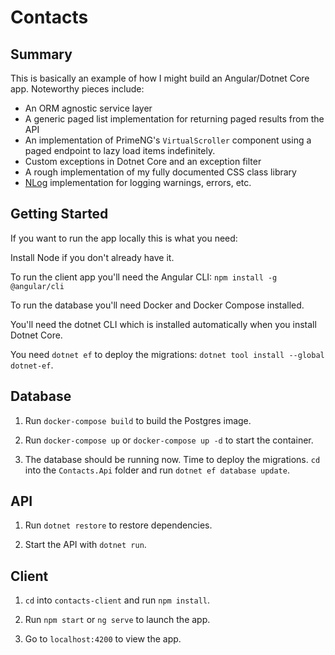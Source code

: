 
# Contacts



## Summary

This is basically an example of how I might build an Angular/Dotnet Core app. Noteworthy pieces include:

- An ORM agnostic service layer
- A generic paged list implementation for returning paged results from the API
- An implementation of PrimeNG's `VirtualScroller` component using a paged endpoint to lazy load items indefinitely.
- Custom exceptions in Dotnet Core and an exception filter
- A rough implementation of my fully documented CSS class library
- [NLog](https://nlog-project.org/) implementation for logging warnings, errors, etc.



## Getting Started



If you want to run the app locally this is what you need:



Install Node if you don't already have it.



To run the client app you'll need the Angular CLI: `npm install -g @angular/cli`



To run the database you'll need Docker and Docker Compose installed.



You'll need the dotnet CLI which is installed automatically when you install Dotnet Core.



You need `dotnet ef` to deploy the migrations: `dotnet tool install --global dotnet-ef`.




## Database



1. Run `docker-compose build` to build the Postgres image.



2. Run `docker-compose up` or `docker-compose up -d` to start the container.



3. The database should be running now. Time to deploy the migrations. `cd` into the `Contacts.Api` folder and run `dotnet ef database update`.



## API

1. Run `dotnet restore` to restore dependencies.



2. Start the API with `dotnet run`.



## Client



1. `cd` into `contacts-client` and run `npm install`.



2. Run `npm start` or `ng serve` to launch the app.



3. Go to `localhost:4200` to view the app.
